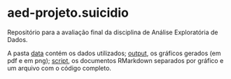 # aed-projeto.suicidio
Repositório para a avaliação final da disciplina de Análise Exploratória de Dados.

A pasta [data](https://github.com/tdsh-ux/aed-projeto.suicidio/tree/master/data) contém os dados utilizados; [output](https://github.com/tdsh-ux/aed-projeto.suicidio/tree/master/output), os gráficos gerados (em pdf e em png); [script](https://github.com/tdsh-ux/aed-projeto.suicidio/tree/master/script), os documentos RMarkdown separados por gráfico e um arquivo com o código completo.
